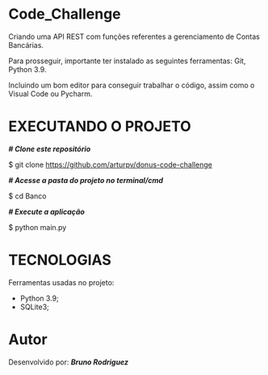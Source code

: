 # Code_Challenge
Criando uma API REST com funções referentes a gerenciamento de Contas Bancárias.

Para prosseguir, importante ter instalado as seguintes ferramentas: Git, Python 3.9.

Incluindo um bom editor para conseguir trabalhar o código, assim como o Visual Code ou Pycharm.


# EXECUTANDO O PROJETO

***# Clone este repositório***

$ git clone https://github.com/arturpv/donus-code-challenge

***# Acesse a pasta do projeto no terminal/cmd***

$ cd Banco

***# Execute a aplicação***

$ python main.py


# TECNOLOGIAS
Ferramentas usadas no projeto:

- Python 3.9;
- SQLite3;

# Autor
Desenvolvido por: ***Bruno Rodriguez***
